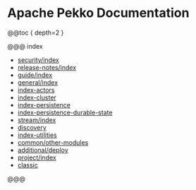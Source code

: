 # Apache Pekko Documentation

@@toc { depth=2 }

@@@ index

* [security/index](security/index.md)
* [release-notes/index](release-notes/index.md)
* [guide/index](typed/guide/index.md)
* [general/index](general/index.md)
* [index-actors](typed/index.md)
* [index-cluster](typed/index-cluster.md)
* [index-persistence](typed/index-persistence.md)
* [index-persistence-durable-state](typed/index-persistence-durable-state.md)
* [stream/index](stream/index.md)
* [discovery](discovery/index.md)
* [index-utilities](index-utilities.md)
* [common/other-modules](common/other-modules.md)
* [additional/deploy](additional/deploy.md)
* [project/index](project/index.md)
* [classic](index-classic.md)

@@@
